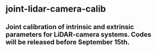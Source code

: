 # joint-lidar-camera-calib
## Joint calibration of intrinsic and extrinsic parameters for LiDAR-camera systems. Codes will be released before September 15th.
